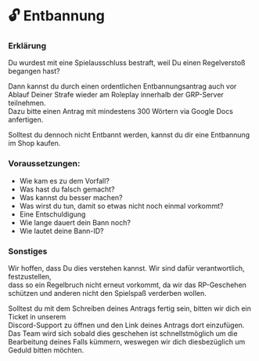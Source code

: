 # 🔓 Entbannung

### Erklärung <a href="#0-toc-title" id="0-toc-title"></a>

Du wurdest mit eine Spielausschluss bestraft, weil Du einen Regelverstoß begangen hast?

Dann kannst du durch einen ordentlichen Entbannungsantrag auch vor Ablauf Deiner Strafe wieder am Roleplay innerhalb der GRP-Server teilnehmen.\
Dazu bitte einen Antrag mit mindestens 300 Wörtern via Google Docs anfertigen.

Solltest du dennoch nicht Entbannt werden, kannst du dir eine Entbannung im Shop kaufen.

### Voraussetzungen: <a href="#1-toc-title" id="1-toc-title"></a>

* Wie kam es zu dem Vorfall?
* Was hast du falsch gemacht?
* Was kannst du besser machen?
* Was wirst du tun, damit so etwas nicht noch einmal vorkommt?
* Eine Entschuldigung
* Wie lange dauert dein Bann noch?
* Wie lautet deine Bann-ID?

### Sonstiges <a href="#2-toc-title" id="2-toc-title"></a>

Wir hoffen, dass Du dies verstehen kannst. Wir sind dafür verantwortlich, festzustellen,\
dass so ein Regelbruch nicht erneut vorkommt, da wir das RP-Geschehen\
schützen und anderen nicht den Spielspaß verderben wollen.

Solltest du mit dem Schreiben deines Antrags fertig sein, bitten wir dich ein Ticket in unserem\
Discord-Support zu öffnen und den Link deines Antrags dort einzufügen.\
Das Team wird sich sobald dies geschehen ist schnellstmöglich um die Bearbeitung deines Falls kümmern, weswegen wir dich diesbezüglich um Geduld bitten möchten.
